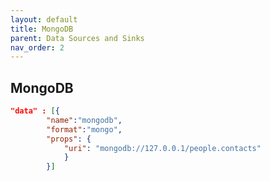 ```yaml
---
layout: default
title: MongoDB
parent: Data Sources and Sinks
nav_order: 2
---
```

## MongoDB

```json
"data" : [{
		"name":"mongodb", 
		"format":"mongo", 
		"props": {
			"uri": "mongodb://127.0.0.1/people.contacts"		
			}	
		}]

```